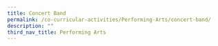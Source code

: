 ```yaml
---
title: Concert Band
permalink: /co-curricular-activities/Performing-Arts/concert-band/
description: ""
third_nav_title: Performing Arts
---
```

